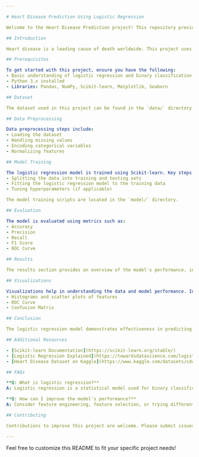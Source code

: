 ```yaml
---

# Heart Disease Prediction Using Logistic Regression

Welcome to the Heart Disease Prediction project! This repository provides a comprehensive guide to predicting heart disease using logistic regression. The project includes data preprocessing, model training, evaluation, and visualization of results.

## Introduction

Heart disease is a leading cause of death worldwide. This project uses logistic regression to predict the likelihood of heart disease based on various patient features. Logistic regression is a statistical model used for binary classification tasks, which makes it well-suited for predicting the presence or absence of a disease.

## Prerequisites

To get started with this project, ensure you have the following:
- Basic understanding of logistic regression and binary classification
- Python 3.x installed
- Libraries: Pandas, NumPy, Scikit-learn, Matplotlib, Seaborn

## Dataset

The dataset used in this project can be found in the `data/` directory. The dataset contains various features such as age, sex, blood pressure, cholesterol levels, and more. For this project, we use the [Heart Disease UCI dataset](https://www.kaggle.com/datasets/cdc/heart-disease).

## Data Preprocessing

Data preprocessing steps include:
- Loading the dataset
- Handling missing values
- Encoding categorical variables
- Normalizing features

## Model Training

The logistic regression model is trained using Scikit-learn. Key steps include:
- Splitting the data into training and testing sets
- Fitting the logistic regression model to the training data
- Tuning hyperparameters (if applicable)

The model training scripts are located in the `model/` directory.

## Evaluation

The model is evaluated using metrics such as:
- Accuracy
- Precision
- Recall
- F1 Score
- ROC Curve

## Results

The results section provides an overview of the model's performance, including accuracy and other evaluation metrics. This section also includes a comparison of the model's predictions against actual values.

## Visualizations

Visualizations help in understanding the data and model performance. Included are:
- Histograms and scatter plots of features
- ROC Curve
- Confusion Matrix

## Conclusion

The logistic regression model demonstrates effectiveness in predicting heart disease based on the provided dataset. The results show how well the model performs and provides insights into the most significant features for prediction.

## Additional Resources

- [Scikit-learn Documentation](https://scikit-learn.org/stable/)
- [Logistic Regression Explained](https://towardsdatascience.com/logistic-regression-explained-5f28b8e7e3a4)
- [Heart Disease Dataset on Kaggle](https://www.kaggle.com/datasets/cdc/heart-disease)

## FAQs

**Q: What is logistic regression?**
A: Logistic regression is a statistical model used for binary classification tasks. It predicts the probability of a binary outcome based on input features.

**Q: How can I improve the model's performance?**
A: Consider feature engineering, feature selection, or trying different algorithms for comparison.

## Contributing

Contributions to improve this project are welcome. Please submit issues, pull requests, or suggestions for enhancements.

---
```


Feel free to customize this README to fit your specific project needs!
